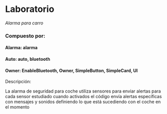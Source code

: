 # Laboratorio 
*Alarma para carro*

### Compuesto por:

#### Alarma: alarma
#### Auto: auto, bluetooth
#### Owner: EnableBluetooth, Owner, SimpleButton, SimpleCard, UI

Descripción:

La alarma de seguridad para coche utiliza sensores para enviar alertas
para cada sensor estudiado cuando activados el código envía alertas específicas con mensajes y sonidos 
definiendo lo que está sucediendo con el coche en el momento
